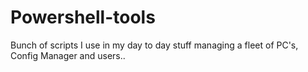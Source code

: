 # Powershell-tools

Bunch of scripts I use in my day to day stuff managing
a fleet of PC's, Config Manager and users..
